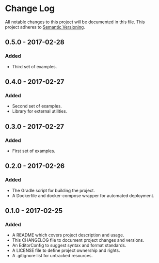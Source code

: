 # Change Log

All notable changes to this project will be documented in this file. This
project adheres to [Semantic Versioning](http://semver.org).

## 0.5.0 - 2017-02-28

### Added

  - Third set of examples.

## 0.4.0 - 2017-02-27

### Added

  - Second set of examples.
  - Library for external utilities.

## 0.3.0 - 2017-02-27

### Added

  - First set of examples.

## 0.2.0 - 2017-02-26

### Added

  - The Gradle script for building the project.
  - A Dockerfile and docker-compose wrapper for automated deployment.

## 0.1.0 - 2017-02-25

### Added

  - A README which covers project description and usage.
  - This CHANGELOG file to document project changes and versions.
  - An EditorConfig to suggest syntax and format standards.
  - A LICENSE file to define project ownership and rights.
  - A .gitignore list for untracked resources.

